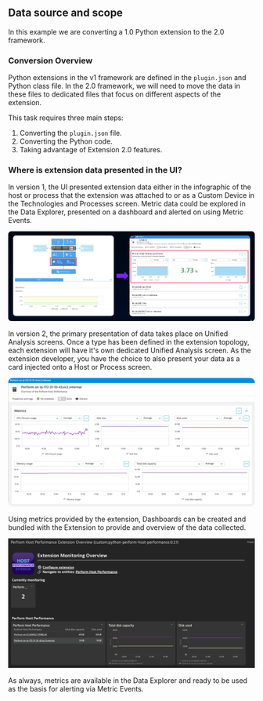 ## Data source and scope

In this example we are converting a 1.0 Python extension to the 2.0 framework.

### Conversion Overview

Python extensions in the v1 framework are defined in the `plugin.json` and Python class file. In the 2.0 framework, we will need to move the data in these files to dedicated files that focus on different aspects of the extension. 

This task requires three main steps:

1. Converting the `plugin.json` file.
2. Converting the Python code.
3. Taking advantage of Extension 2.0 features.

### Where is extension data presented in the UI?

In version 1, the UI presented extension data either in the infographic of the host or process that the extension was attached to or as a Custom Device in the Technologies and Processes screen. Metric data could be explored in the Data Explorer, presented on a dashboard and alerted on using Metric Events. 

![](../../../assets/images/04_python_01_overview.png)

In version 2, the primary presentation of data takes place on Unified Analysis screens. Once a type has been defined in the extension topology, each extension will have it's own dedicated Unified Analysis screen. As the extension developer, you have the choice to also present your data as a card injected onto a Host or Process screen.

![](../../../assets/images/04_python_01_ua.png)

Using metrics provided by the extension, Dashboards can be created and bundled with the Extension to provide and overview of the data collected.

![](../../../assets/images/04_python_01_dashboard.png)

As always, metrics are available in the Data Explorer and ready to be used as the basis for alerting via Metric Events.

